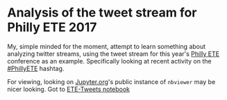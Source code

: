 # Analysis of the tweet stream for Philly ETE 2017

My, simple minded for the moment,
attempt to learn something about analyzing twitter streams,
using the tweet stream for
this year's [Philly ETE](http://2017.phillyemergingtech.com/) conference
as an example.
Specifically looking at recent activity on the
[#PhillyETE](https://twitter.com/search?src=typd&q=%23PhillyETE) hashtag.

For viewing,
looking on [Jupyter.org](http://jupyter.org)'s public instance of
`nbviewer` may be nicer looking.
Got to [ETE-Tweets notebook](http://nbviewer.jupyter.org/github/asudell/ETE-Tweets/blob/master/ETE-Tweets.ipynb)